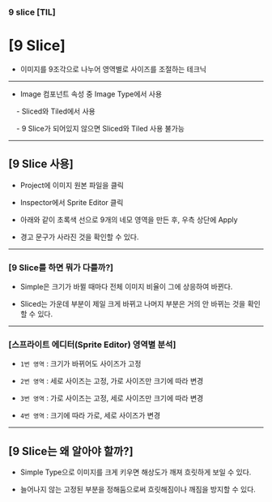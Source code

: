 
### 9 slice [TIL]

# [9 Slice]

- 이미지를 9조각으로 나누어 영역별로 사이즈를 조절하는 테크닉

  

---

  

- Image 컴포넌트 속성 중 Image Type에서 사용

    - Sliced와 Tiled에서 사용

    - 9 Slice가 되어있지 않으면 Sliced와 Tiled 사용 불가능

  

---

  

## [9 Slice 사용]

  

- Project에 이미지 원본 파일을 클릭

- Inspector에서 Sprite Editor 클릭

  

- 아래와 같이 초록색 선으로 9개의 네모 영역을 만든 후, 우측 상단에 Apply

  

- 경고 문구가 사라진 것을 확인할 수 있다.

  

---

  

### [9 Slice를 하면 뭐가 다를까?]

  

- Simple은 크기가 바뀔 때마다 전체 이미지 비율이 그에 상응하여 바뀐다.

- Sliced는 가운데 부분이 제일 크게 바뀌고 나머지 부분은 거의 안 바뀌는 것을 확인할 수 있다.

  

---

  

### [스프라이트 에디터(Sprite Editor) 영역별 분석]

  

- `1번 영역` : 크기가 바뀌어도 사이즈가 고정

- `2번 영역` : 세로 사이즈는 고정, 가로 사이즈만 크기에 따라 변경

- `3번 영역` : 가로 사이즈는 고정, 세로 사이즈만 크기에 따라 변경

- `4번 영역` : 크기에 따라 가로, 세로 사이즈가 변경

  

---

  

## [9 Slice는 왜 알아야 할까?]

  

- Simple Type으로 이미지를 크게 키우면 해상도가 깨져 흐릿하게 보일 수 있다.

- 늘어나지 않는 고정된 부분을 정해둠으로써 흐릿해짐이나 깨짐을 방지할 수 있다.